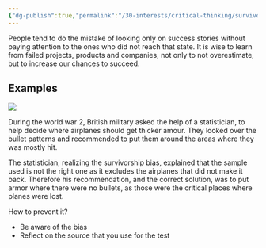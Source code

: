 ```yaml
---
{"dg-publish":true,"permalink":"/30-interests/critical-thinking/survivorship-bias/","dgHomeLink":true,"dgPassFrontmatter":false}
---
```


People tend to do the mistake of looking only on success stories without paying attention to the ones who did not reach that state. It is wise to learn from failed projects, products and companies, not only to not overestimate, but  to increase our chances to succeed.

## Examples

![](https://i.imgur.com/aHfNo99.png)


During the world war 2, British military asked the help of a statistician, to help decide where airplanes should get thicker amour. They looked over the bullet patterns and recommended to put them around the areas where they was mostly hit.

The statistician, realizing the survivorship bias, explained that the sample used is not the right one as it excludes the airplanes that did not make it back. Therefore his recommendation, and the correct solution, was to put armor where there were no bullets, as those were the critical places where planes were lost.

How to prevent it?
- Be aware of the bias
- Reflect on the source that you use for the test